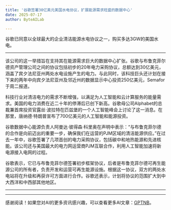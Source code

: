 ```yaml
---
title: '谷歌签署30亿美元美国水电协议，扩展能源需求旺盛的数据中心'
date: 2025-07-17
author: ByteAILab

---
```


谷歌已同意以全球最大的企业清洁能源水电协议之一，购买多达3GW的美国水电。

---
该公司的这一举措旨在支持其在能源需求巨大的数据中心扩张。谷歌与布鲁克菲尔德资产管理公司之间的协议包括初步的20年电力采购协议，总额达到30亿美元，涵盖了宾夕法尼亚州两处水电设施产生的电力。与此同时，该科技巨头还计划在接下来的两年中向宾夕法尼亚州及邻近州的数据显示中心投资250亿美元，Semafor于周二报道。

科技行业对清洁电力的需求不断增强，以满足为人工智能和云计算服务的能量需求。美国的电力消费在近二十年的停滞后已创下新高。谷歌母公司Alphabet的总裁兼首席投资官露丝·波拉特在匹兹堡的一个人工智能峰会上讨论了这一消息。在那里，唐纳德·特朗普宣布了700亿美元的人工智能和能源投资。

谷歌数据中心能源负责人阿曼达·彼得森·科里奥在声明中表示：“与布鲁克菲尔德的合作是向前迈出的重要一步，确保我们在运营的PJM区域的清洁能源供应。”在过去一年中，谷歌签署了几项首创的电力采购协议，包括碳中和地热能源和先进核能。该公司还与美国最大的电力网运营商PJM互联合作，利用人工智能加速将新电源接入电网的过程。

谷歌表示，它已与布鲁克菲尔德签署初步框架协议，后者是布鲁克菲尔德可再生能源公司的所有者，负责开发和运营可再生能源设施。根据这一协议，双方的两处水电站将在升级和再获许可方面进行合作。谷歌还表示，计划将协议的范围扩大到中大西洋和中西部其他地区。

---
---
感谢阅读！如果您对AI的更多资讯感兴趣，可以查看更多AI文章：[GPTNB](https://gptnb.com)。